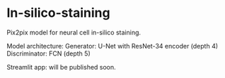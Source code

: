 # In-silico-staining
Pix2pix model for neural cell in-silico staining.

Model architecture: 
Generator: U-Net with ResNet-34 encoder (depth 4)
Discriminator: FCN (depth 5)

Streamlit app: will be published soon.
